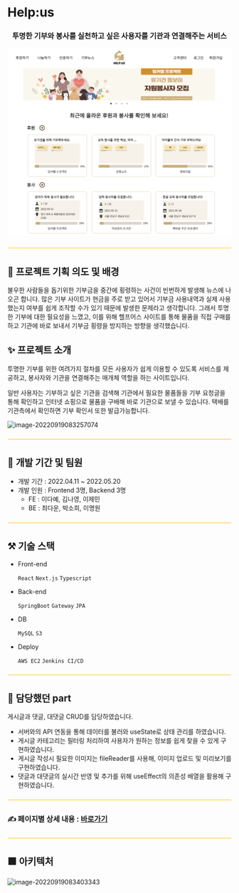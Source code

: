 #                                            Help:us



<h3 align="center">
    투명한 기부와 봉사를 실천하고 싶은 사용자를 기관과 연결해주는 서비스
</h3>

![mainpage](./image/Mainpage.png)



![line](./image/line.png)

## 📖 프로젝트 기획 의도 및 배경

불우한 사람들을 돕기위한 기부금을 중간에 횡령하는 사건이 빈번하게 발생해 뉴스에 나오곤 합니다. 많은 기부 사이트가 현금을 주로 받고 있어서 기부금 사용내역과 실제 사용했는지 여부를 쉽게 조작할 수가 있기 때문에 발생한 문제라고 생각합니다. 그래서 투명한 기부에 대한 필요성을 느꼈고, 이를 위해 헬프어스 사이트를 통해 물품을 직접 구매를 하고 기관에 바로 보내서 기부금 횡령을 방지하는 방향을 생각했습니다. 





## ✨ 프로젝트 소개

투명한 기부를 위한 여려가지 절차를 모든 사용자가 쉽게 이용할 수 있도록 서비스를 제공하고, 봉사자와 기관을 연결해주는 매개체 역할을 하는 사이트입니다.

일반 사용자는 기부하고 싶은 기관을 검색해 기관에서 필요한 물품들을 기부 요청글을 통해 확인하고 인터넷 쇼핑으로 물품을 구배해 바로 기관으로 보낼 수 있습니다. 택배를 기관측에서 확인하면 기부 확인서 또한 발급가능합니다.

![image-20220919083257074](https://user-images.githubusercontent.com/82032072/192347764-9e2e6df2-20bc-4c8a-8ee9-87f5587728eb.png)

![line](./image/line.png)

## 🌿 개발 기간 및 팀원

- 개발 기간 : 2022.04.11 ~ 2022.05.20
- 개발 인원 : Frontend 3명, Backend 3명
  - FE : 이다예, 김나영, 이제민
  - BE : 최다운, 박소희, 이명원

![line](./image/line.png)

## ⚒️ 기술 스택

- Front-end
  
    `React` `Next.js` `Typescript` 
    
- Back-end
  
    `SpringBoot` `Gateway` `JPA`
    
- DB
  
    `MySQL` `S3`
    
- Deploy
  
    `AWS EC2` `Jenkins CI/CD`

![line](./image/line.png)

## 🔖 담당했던 part

게시글과 댓글, 대댓글 CRUD를 담당하였습니다. 

- 서버와의 API 연동을 통해 데이터를 불러와 useState로 상태 관리를 하였습니다.
- 게시글 카테고리는 필터링 처리하여 사용자가 원하는 정보를 쉽게 찾을 수 있게 구현하였습니다.
- 게시글 작성시 필요한 이미지는 fileReader를 사용해, 이미지 업로드 및 미리보기를 구현하였습니다.
- 댓글과 대댓글의 실시간 반영 및 추가를 위해 useEffect의 의존성 배열을 활용해 구현하였습니다.

![line](./image/line.png)

### ✍️ 페이지별 상세 내용 : [바로가기](https://www.notion.so/dayelee/Help-us-512aa38abf114fb0b58995c19bbcca3c?pvs=4)

![line](./image/line.png)


## 🟩 아키텍처

![image-20220919083403343](https://user-images.githubusercontent.com/82032072/192347822-352bc4f2-5d82-4c03-ab33-d0c79e0c4db3.png)

